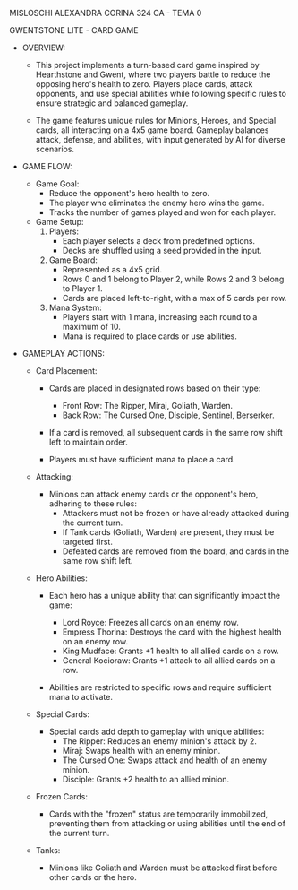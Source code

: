 MISLOSCHI ALEXANDRA CORINA 324 CA - TEMA 0

GWENTSTONE LITE - CARD GAME

* OVERVIEW:
  * This project implements a turn-based card game inspired by Hearthstone
   and Gwent, where two players battle to reduce the opposing hero's health 
   to zero. Players place cards, attack opponents, and use special abilities
   while following specific rules to ensure strategic and balanced gameplay.

  * The game features unique rules for Minions, Heroes, and Special cards,
  all interacting on a 4x5 game board. Gameplay balances attack, defense,
  and abilities, with input generated by AI for diverse scenarios.


* GAME FLOW:

  * Game Goal: 
    - Reduce the opponent's hero health to zero.
    - The player who eliminates the enemy hero wins the game.
    - Tracks the number of games played and won for each player.
  * Game Setup:
    1. Players:
       - Each player selects a deck from predefined options.
       - Decks are shuffled using a seed provided in the input.
    2. Game Board:
       - Represented as a 4x5 grid.
       - Rows 0 and 1 belong to Player 2, while Rows 2 and 3 belong to Player 1.
       - Cards are placed left-to-right, with a max of 5 cards per row.
    3. Mana System:
       - Players start with 1 mana, increasing each round to a maximum of 10.
       - Mana is required to place cards or use abilities.


* GAMEPLAY ACTIONS:

    * Card Placement:
        - Cards are placed in designated rows based on their type:
            - Front Row: The Ripper, Miraj, Goliath, Warden.
            - Back Row: The Cursed One, Disciple, Sentinel, Berserker.

        - If a card is removed, all subsequent cards in the same row shift left to maintain order.
        - Players must have sufficient mana to place a card.

    * Attacking:
        - Minions can attack enemy cards or the opponent's hero, adhering to these rules:
            - Attackers must not be frozen or have already attacked during the current turn.
            - If Tank cards (Goliath, Warden) are present, they must be targeted first.
            - Defeated cards are removed from the board, and cards in the same row shift left.

    * Hero Abilities:
        - Each hero has a unique ability that can significantly impact the game:
            - Lord Royce: Freezes all cards on an enemy row.
            - Empress Thorina: Destroys the card with the highest health on an enemy row.
            - King Mudface: Grants +1 health to all allied cards on a row.
            - General Kocioraw: Grants +1 attack to all allied cards on a row.

        - Abilities are restricted to specific rows and require sufficient mana to activate.

    * Special Cards:
        - Special cards add depth to gameplay with unique abilities:
            - The Ripper: Reduces an enemy minion's attack by 2.
            - Miraj: Swaps health with an enemy minion.
            - The Cursed One: Swaps attack and health of an enemy minion.
            - Disciple: Grants +2 health to an allied minion.

    * Frozen Cards:
        - Cards with the "frozen" status are temporarily immobilized, preventing them from attacking
          or using abilities until the end of the current turn.

    * Tanks:
        - Minions like Goliath and Warden must be attacked first before other cards or the hero.
